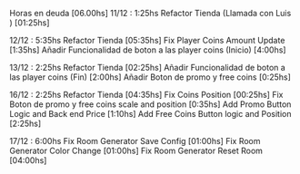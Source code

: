 Horas en deuda [06.00hs]
11/12 : 1:25hs 
	Refactor Tienda (Llamada con Luis ) [01:25hs]
	
12/12 : 5:35hs 
	Refactor Tienda [05:35hs]
		Fix Player Coins Amount Update [1:35hs]
		Añadir Funcionalidad de boton a las player coins (Inicio) [4:00hs]
		
13/12 : 2:25hs 
	Refactor Tienda [02:25hs]
		Añadir Funcionalidad de boton a las player coins (Fin) [2:00hs]
		Añadir Boton de promo y free coins [0:25hs]
		
16/12 : 2:25hs 
	Refactor Tienda [04:35hs]
		Fix Coins Position [00:25hs]
		Fix Boton de promo y free coins scale and position [0:35hs]
		Add Promo Button Logic and Back end Price [1:10hs]
		Add Free Coins Button logic and Position [2:25hs]

17/12 : 6:00hs 
	Fix Room Generator Save Config [01:00hs]
	Fix Room Generator Color Change [01:00hs]
	Fix Room Generator Reset Room [04:00hs]